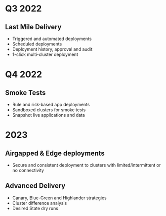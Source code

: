# Q3 2022

## Last Mile Delivery

- Triggered and automated deployments
- Scheduled deployments
- Deployment history, approval and audit
- 1-click multi-cluster deployment

# Q4 2022

## Smoke Tests

- Rule and risk-based app deployments
- Sandboxed clusters for smoke tests
- Snapshot live applications and data

# 2023

## Airgapped & Edge deployments

- Secure and consistent deployment to clusters with limited/intermittent or no connectivity

## Advanced Delivery

- Canary, Blue-Green and Highlander strategies
- Cluster difference analysis
- Desired State dry runs
